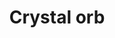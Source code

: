 ---
layout: item
title: Crystal orb
item-id: 23870
datatable: true
id: 23870
name: "Crystal orb"
members: true
lowalch: null
highalch: null
examine: "A magical looking orb made of crystal."
monsters:
  - id: 9033
    name: "Crystalline Dragon"
    members: true
    combat_level: 172
    wiki_url: "https://oldschool.runescape.wiki/w/Crystalline_Dragon"
    drops:
      - quantity: "1"
        rarity: null
    image: "https://oldschool.runescape.wiki/images/b/b3/Crystalline_Dragon.png?785f4"
  - id: 9034
    name: "Crystalline Dark Beast"
    members: true
    combat_level: 172
    wiki_url: "https://oldschool.runescape.wiki/w/Crystalline_Dark_Beast"
    drops:
      - quantity: "1"
        rarity: null
    image: "https://oldschool.runescape.wiki/images/thumb/9/99/Crystalline_Dark_Beast.png/1200px-Crystalline_Dark_Beast.png?cbf71"
---